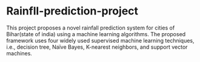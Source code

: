 # Rainfll-prediction-project
This project proposes a novel  rainfall prediction system for  cities of Bihar(state of india) using a machine learning algorithms. The proposed framework uses four widely used supervised machine learning techniques, i.e., decision tree, Naïve Bayes, K-nearest neighbors, and support vector machines.
